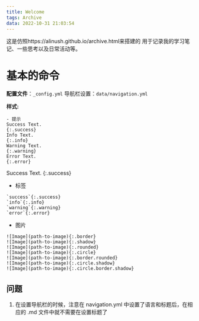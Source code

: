 ```yaml
---
title: Welcome
tags: Archive
data: 2022-10-31 21:03:54
---
```


这是仿照https://alinush.github.io/archive.html来搭建的
用于记录我的学习笔记、一些思考以及日常活动等。

# 基本的命令
**配置文件**：`_config.yml` 
导航栏设置：`data/navigation.yml`

**样式:**
```
- 提示
Success Text.
{:.success}
Info Text.
{:.info}
Warning Text.
{:.warning}
Error Text.
{:.error}
```

Success Text.
{:.success}
- 标签
```
`success`{:.success}
`info`{:.info}
`warning`{:.warning}
`error`{:.error}
```
- 图片
```
![Image](path-to-image){:.border}
![Image](path-to-image){:.shadow}
![Image](path-to-image){:.rounded}
![Image](path-to-image){:.circle}
![Image](path-to-image){:.border.rounded}
![Image](path-to-image){:.circle.shadow}
![Image](path-to-image){:.circle.border.shadow}
```
## 问题
1. 在设置导航栏的时候，注意在 navigation.yml 中设置了语言和标题后，在相应的 .md 文件中就不需要在设置标题了